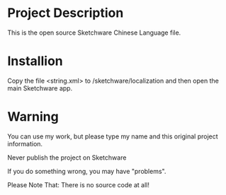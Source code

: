 # Project Description
This is the open source Sketchware Chinese Language file. 

# Installion
Copy the file <string.xml> to <Internal Storage>/sketchware/localization
and then open the main Sketchware app.

# Warning
You can use my work, but please type my name and this original project information.

Never publish the project on Sketchware

If you do something wrong, you may have "problems".

Please Note That:
There is no source code at all!

